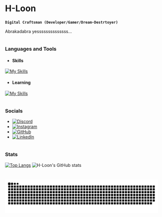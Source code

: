 #  H-Loon

**`Digital Craftsman (Developer/Gamer/Dream-Destrtoyer)`**

Abrakadabra yessssssssssssss...

#

###  Languages and Tools

* #### Skills
[![My Skills](https://skillicons.dev/icons?i=,cpp,vscode,visualstudio,github,git)](https://skillicons.dev)
* #### Learning
[![My Skills](https://skillicons.dev/icons?i=,js,html,css,ts,angular)](https://skillicons.dev)
<br/>

#

### Socials

* [![Discord](https://img.shields.io/badge/Discord-7289DA?style=for-the-badge&logo=discord&logoColor=white)](https://discord.com/users/hloon) <br/>
* [![Instagram](https://img.shields.io/badge/Instagram-E1306C?style=for-the-badge&logo=instagram&logoColor=white)](http://www.instagram.com/h_l00n2) <br/>
* [![GitHub](https://img.shields.io/badge/GitHub-333?style=for-the-badge&logo=github&logoColor=white)](https://www.github.com/H-Loon) <br/>
* [![LinkedIn](https://img.shields.io/badge/LinkedIn-0077B5?style=for-the-badge&logo=linkedin&logoColor=white)](https://www.linkedin.com/in/aharon-zerbib-911bb6276/) 

#

### Stats

[![Top Langs](https://github-readme-stats.vercel.app/api/top-langs/?username=h-loon&layout=donut&theme=transparent&hide_border=true)](https://github.com/h-loon/github-readme-stats)
![H-Loon's GitHub stats](https://github-readme-stats.vercel.app/api?username=h-loon&show_icons=true&theme=transparent&hide_border=true&hide_title=true)

#

<picture>
  <source
    media="(prefers-color-scheme: dark)"
    srcset="https://raw.githubusercontent.com/platane/snk/output/github-contribution-grid-snake-dark.svg"
  />
  <source
    media="(prefers-color-scheme: light)"
    srcset="https://raw.githubusercontent.com/platane/snk/output/github-contribution-grid-snake.svg"
  />
  <img
    alt="github contribution grid snake animation"
    src="https://raw.githubusercontent.com/platane/snk/output/github-contribution-grid-snake.svg"
  />
</picture>
